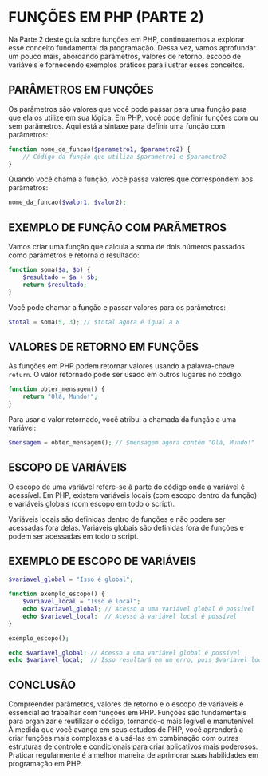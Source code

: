 # FUNÇÕES EM PHP (PARTE 2)

Na Parte 2 deste guia sobre funções em PHP, continuaremos a explorar esse conceito fundamental da programação. Dessa vez, vamos aprofundar um pouco mais, abordando parâmetros, valores de retorno, escopo de variáveis e fornecendo exemplos práticos para ilustrar esses conceitos.

## PARÂMETROS EM FUNÇÕES
Os parâmetros são valores que você pode passar para uma função para que ela os utilize em sua lógica. Em PHP, você pode definir funções com ou sem parâmetros. Aqui está a sintaxe para definir uma função com parâmetros:

```php
function nome_da_funcao($parametro1, $parametro2) {
    // Código da função que utiliza $parametro1 e $parametro2
}
```

Quando você chama a função, você passa valores que correspondem aos parâmetros:

```php
nome_da_funcao($valor1, $valor2);
```

## EXEMPLO DE FUNÇÃO COM PARÂMETROS
Vamos criar uma função que calcula a soma de dois números passados como parâmetros e retorna o resultado:

```php
function soma($a, $b) {
    $resultado = $a + $b;
    return $resultado;
}
```

Você pode chamar a função e passar valores para os parâmetros:

```php
$total = soma(5, 3); // $total agora é igual a 8
```

## VALORES DE RETORNO EM FUNÇÕES
As funções em PHP podem retornar valores usando a palavra-chave `return`. O valor retornado pode ser usado em outros lugares no código.

```php
function obter_mensagem() {
    return "Olá, Mundo!";
}
```

Para usar o valor retornado, você atribui a chamada da função a uma variável:

```php
$mensagem = obter_mensagem(); // $mensagem agora contém "Olá, Mundo!"
```

## ESCOPO DE VARIÁVEIS
O escopo de uma variável refere-se à parte do código onde a variável é acessível. Em PHP, existem variáveis locais (com escopo dentro da função) e variáveis globais (com escopo em todo o script).

Variáveis locais são definidas dentro de funções e não podem ser acessadas fora delas. Variáveis globais são definidas fora de funções e podem ser acessadas em todo o script.

## EXEMPLO DE ESCOPO DE VARIÁVEIS
```php
$variavel_global = "Isso é global";

function exemplo_escopo() {
    $variavel_local = "Isso é local";
    echo $variavel_global; // Acesso a uma variável global é possível
    echo $variavel_local;  // Acesso à variável local é possível
}

exemplo_escopo();

echo $variavel_global; // Acesso a uma variável global é possível
echo $variavel_local;  // Isso resultará em um erro, pois $variavel_local é uma variável local
```

## CONCLUSÃO
Compreender parâmetros, valores de retorno e o escopo de variáveis é essencial ao trabalhar com funções em PHP. Funções são fundamentais para organizar e reutilizar o código, tornando-o mais legível e manutenível. À medida que você avança em seus estudos de PHP, você aprenderá a criar funções mais complexas e a usá-las em combinação com outras estruturas de controle e condicionais para criar aplicativos mais poderosos. Praticar regularmente é a melhor maneira de aprimorar suas habilidades em programação em PHP.